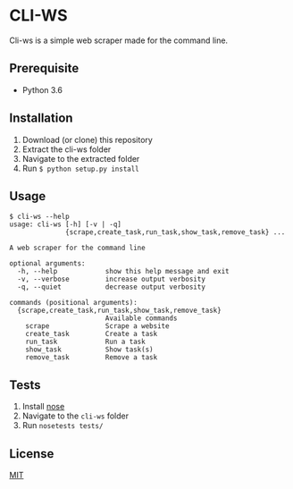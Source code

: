 # CLI-WS
Cli-ws is a simple web scraper made for the command line.

Prerequisite
------------
* Python 3.6

Installation
------------
1. Download (or clone) this repository
2. Extract the cli-ws folder
3. Navigate to the extracted folder
5. Run `$ python setup.py install`

Usage
------------
```
$ cli-ws --help
usage: cli-ws [-h] [-v | -q]
              {scrape,create_task,run_task,show_task,remove_task} ...

A web scraper for the command line

optional arguments:
  -h, --help            show this help message and exit
  -v, --verbose         increase output verbosity
  -q, --quiet           decrease output verbosity

commands (positional arguments):
  {scrape,create_task,run_task,show_task,remove_task}
                        Available commands
    scrape              Scrape a website
    create_task         Create a task
    run_task            Run a task
    show_task           Show task(s)
    remove_task         Remove a task
```

Tests
------------
1. Install [nose](http://nose.readthedocs.io/en/latest/)
2. Navigate to the `cli-ws` folder
3. Run `nosetests tests/`

## License

[MIT](LICENSE)
